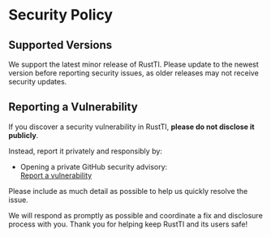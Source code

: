 # Security Policy

## Supported Versions

We support the latest minor release of RustTI. Please update to the newest version before reporting security issues, as older releases may not receive security updates.

## Reporting a Vulnerability

If you discover a security vulnerability in RustTI, **please do not disclose it publicly**.

Instead, report it privately and responsibly by:

- Opening a private GitHub security advisory:  
  [Report a vulnerability](https://github.com/ChironMind/RustTI/security/advisories/new)

Please include as much detail as possible to help us quickly resolve the issue.

We will respond as promptly as possible and coordinate a fix and disclosure process with you. Thank you for helping keep RustTI and its users safe!
